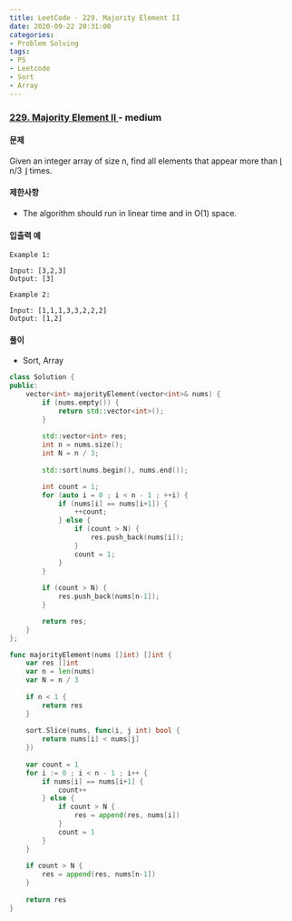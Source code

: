 ```yaml
---
title: LeetCode - 229. Majority Element II
date: 2020-09-22 20:31:00
categories:
- Problem Solving
tags:
- PS
- Leetcode
- Sort
- Array
---
```


### [ 229. Majority Element II ](https://leetcode.com/problems/majority-element-ii/) - medium

#### 문제

Given an integer array of size n, find all elements that appear more than ⌊ n/3 ⌋ times.

#### 제한사항

- The algorithm should run in linear time and in O(1) space.

#### 입출력 예

```
Example 1:

Input: [3,2,3]
Output: [3]
```

```
Example 2:

Input: [1,1,1,3,3,2,2,2]
Output: [1,2]
```

#### 풀이
- Sort, Array

```cpp
class Solution {
public:
    vector<int> majorityElement(vector<int>& nums) {
        if (nums.empty()) {
            return std::vector<int>();
        }
        
        std::vector<int> res;
        int n = nums.size();
        int N = n / 3;
        
        std::sort(nums.begin(), nums.end());

        int count = 1;
        for (auto i = 0 ; i < n - 1 ; ++i) {            
            if (nums[i] == nums[i+1]) {
                ++count;
            } else {
                if (count > N) {
                    res.push_back(nums[i]);
                }
                count = 1;
            }
        }
        
        if (count > N) {
            res.push_back(nums[n-1]);
        }

        return res;
    }
};
```

```go
func majorityElement(nums []int) []int {
    var res []int
    var n = len(nums)
    var N = n / 3
    
    if n < 1 {
        return res
    }
    
    sort.Slice(nums, func(i, j int) bool {
        return nums[i] < nums[j]
    })
    
    var count = 1
    for i := 0 ; i < n - 1 ; i++ {
        if nums[i] == nums[i+1] {
            count++
        } else {
            if count > N {
                res = append(res, nums[i])
            }
            count = 1
        }
    }
    
    if count > N {
        res = append(res, nums[n-1])
    }
    
    return res
}
```
